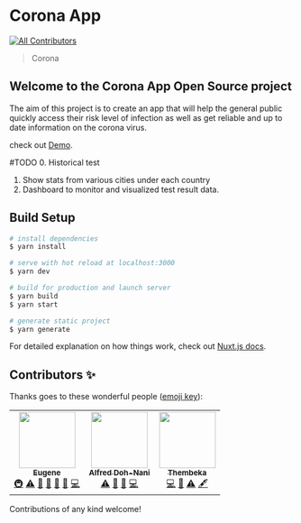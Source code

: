 # Corona App
<!-- ALL-CONTRIBUTORS-BADGE:START - Do not remove or modify this section -->
[![All Contributors](https://img.shields.io/badge/all_contributors-3-orange.svg?style=flat-square)](#contributors-)
<!-- ALL-CONTRIBUTORS-BADGE:END -->

> Corona

## Welcome to the Corona App Open Source project

The aim of this project is to create an app that will help the general public quickly access their risk level of infection as well as get reliable and up to date information on the corona virus.


check out [Demo](https://corona-gh.firebaseapp.com/).

#TODO
0. Historical test 
1. Show stats from various cities under each country
2. Dashboard to monitor and visualized test result data.


## Build Setup

```bash
# install dependencies
$ yarn install

# serve with hot reload at localhost:3000
$ yarn dev

# build for production and launch server
$ yarn build
$ yarn start

# generate static project
$ yarn generate
```
For detailed explanation on how things work, check out [Nuxt.js docs](https://nuxtjs.org).


## Contributors ✨

Thanks goes to these wonderful people ([emoji key](https://allcontributors.org/docs/en/emoji-key)):

<!-- ALL-CONTRIBUTORS-LIST:START - Do not remove or modify this section -->
<!-- prettier-ignore-start -->
<!-- markdownlint-disable -->
<table>
  <tr>
    <td align="center"><a href="https://eadortsu.com"><img src="https://avatars2.githubusercontent.com/u/40460447?v=4" width="100px;" alt=""/><br /><sub><b>Eugene</b></sub></a><br /><a href="#infra-eadortsu" title="Infrastructure (Hosting, Build-Tools, etc)">🚇</a> <a href="https://github.com/eadortsu/corona/commits?author=eadortsu" title="Tests">⚠️</a> <a href="https://github.com/eadortsu/corona/commits?author=eadortsu" title="Documentation">📖</a> <a href="#design-eadortsu" title="Design">🎨</a> <a href="#maintenance-eadortsu" title="Maintenance">🚧</a> <a href="https://github.com/eadortsu/corona/pulls?q=is%3Apr+reviewed-by%3Aeadortsu" title="Reviewed Pull Requests">👀</a> <a href="https://github.com/eadortsu/corona/commits?author=eadortsu" title="Code">💻</a></td>
    <td align="center"><a href="https://github.com/mesteralfreddohnani"><img src="https://avatars1.githubusercontent.com/u/54582881?v=4" width="100px;" alt=""/><br /><sub><b>Alfred Doh-Nani</b></sub></a><br /><a href="https://github.com/eadortsu/corona/commits?author=mesteralfreddohnani" title="Tests">⚠️</a> <a href="https://github.com/eadortsu/corona/commits?author=mesteralfreddohnani" title="Documentation">📖</a> <a href="#design-mesteralfreddohnani" title="Design">🎨</a> <a href="https://github.com/eadortsu/corona/commits?author=mesteralfreddohnani" title="Code">💻</a></td>
    <td align="center"><a href="https://github.com/thembekageorge"><img src="https://avatars2.githubusercontent.com/u/20106105?v=4" width="100px;" alt=""/><br /><sub><b>Thembeka</b></sub></a><br /><a href="https://github.com/eadortsu/corona/commits?author=thembekageorge" title="Code">💻</a> <a href="#ideas-thembekageorge" title="Ideas, Planning, & Feedback">🤔</a> <a href="https://github.com/eadortsu/corona/commits?author=thembekageorge" title="Tests">⚠️</a> <a href="#content-thembekageorge" title="Content">🖋</a></td>
  </tr>
</table>

<!-- markdownlint-enable -->
<!-- prettier-ignore-end -->
<!-- ALL-CONTRIBUTORS-LIST:END -->

Contributions of any kind welcome!

